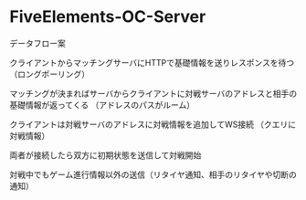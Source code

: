 # FiveElements-OC-Server

データフロー案


クライアントからマッチングサーバにHTTPで基礎情報を送りレスポンスを待つ
（ロングポーリング）

マッチングが決まればサーバからクライアントに対戦サーバのアドレスと相手の基礎情報が返ってくる
（アドレスのパスがルーム）

クライアントは対戦サーバのアドレスに対戦情報を追加してWS接続
（クエリに対戦情報）

両者が接続したら双方に初期状態を送信して対戦開始

対戦中でもゲーム進行情報以外の送信（リタイヤ通知、相手のリタイヤや切断の通知）
